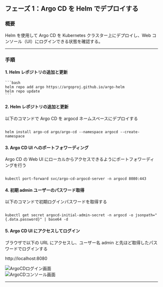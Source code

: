 ## フェーズ 1：Argo CD を Helm でデプロイする

### 概要

Helm を使用して Argo CD を Kubernetes クラスター上にデプロイし、Web コンソール（UI）にログインできる状態を確認する。

---

### 手順

#### 1. Helm レポジトリの追加と更新

<pre><code>```bash  
helm repo add argo https://argoproj.github.io/argo-helm  
helm repo update
``` </code></pre>

#### 2. Helm レポジトリの追加と更新

以下のコマンドで Argo CD を argocd ネームスペースにデプロイする

<pre><code>
helm install argo-cd argo/argo-cd --namespace argocd --create-namespace
</code></pre>

#### 3. Argo CD UI へのポートフォワーディング

Argo CD の Web UI にローカルからアクセスできるようにポートフォワーディングを行う

<pre><code>  
kubectl port-forward svc/argo-cd-argocd-server -n argocd 8080:443
</code></pre>

#### 4. 初期 admin ユーザーのパスワード取得

以下のコマンドで初期ログインパスワードを取得する

<pre><code>  
kubectl get secret argocd-initial-admin-secret -n argocd -o jsonpath="{.data.password}" | base64 -d  
</code></pre>

#### 5. Argo CD UI にアクセスしてログイン

ブラウザで以下の URL にアクセスし、ユーザー名 admin と先ほど取得したパスワードでログインする

http://localhost:8080

![ArgoCDログイン画面](picture/1-1.argocd_sample.png)  
![ArgoCDコンソール画面](picture/1-2.argocd_console_sample.png)

---
